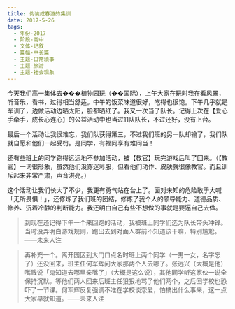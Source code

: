 ```yaml
---
title: 伪装成春游的集训
date: 2017-5-26
tags:
  - 年份-2017
  - 阶段-高中
  - 文体-记叙
  - 篇幅-中长篇
  - 主题-日常琐事
  - 主题-旅游
  - 主题-社会现象
---
```


今天我们高一集体去���植物园玩（��国际），上午大家在玩时我在看风景，听音乐，看书，过得相当舒适。中午的饭菜味道很好，吃得也很饱。下午几乎就是军训了，边做活动边晒太阳，脸都晒红了。我又一次当了队长。记得上次在【爱心手牵手，成长心连心】的公益活动中也当过11队队长，不过还好，没有上台。

最后一个活动让我很难忘，我们队获得第三，不过我们班的另一队却输了，我们队就自愿和他们一起受罚。是同学，有福同享有难同当！

还有些班上的同学跑得远远地不参加活动，被【教官】玩完游戏后叫了回来。（【教官】一词很形象，虽然他们没穿迷彩服，但看他们动作、皮肤就很像教官。而且训斥起来非常严肃，声音洪亮。）

这个活动让我们长大了不少，我更有勇气站在台上了。面对未知的危险敢于大喊「无所畏惧！」，还修炼了我们班的团结，修炼了我个人的领导能力、道德品质、修养、沉着冷静的判断能力。我还明白自己有些不想做的事就是要逼自己去做。

> 到现在还记得下午一个来回跑的活动，我被班上同学们选为队长带头冲锋。当时没弄明白游戏规则，跑出去到对面人群前不知道该干嘛，特别尴尬。——未来人注

> 再补充一个。离开园区到大门口点名时班上两个同学（一男一女，名字忘了）还没回来，班主任何军辉问大家那两个人去哪了。张远兴（大概是他）嘴贱说「鬼知道去哪里亲嘴了」（大概是这么说），其他同学听这家伙一说全保持沉默。等他们两人回来后班主任狠狠地骂了他们两个，之后回学校也恐吓了一节课。何军辉反复强调不准在学校谈恋爱，怕搞出什么事来，这一点大家早就知道。——未来人注
